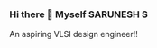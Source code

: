 ### Hi there 👋 Myself SARUNESH S
An aspiring VLSI design engineer!!
<!--
**Sarunesh/Sarunesh** is a ✨ _special_ ✨ repository because its `README.md` (this file) appears on your GitHub profile.

Here are some ideas to get you started:

- 🔭 I’m currently working on various projects under VLSI frontend and backend.
- 🌱 I’m currently learning Verilog, System Verilog, UVM.
- 👯 I’m looking to collaborate on ...
- 🤔 I’m looking for help with ...
- 💬 Ask me about ...
- 📫 How to reach me: <img src=>
- 😄 Pronouns: ...
- ⚡ Fun fact: ...
-->
